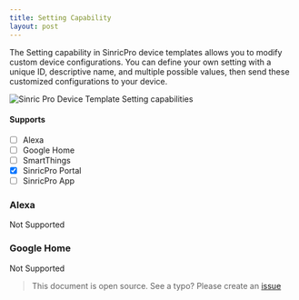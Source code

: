 ```yaml
---
title: Setting Capability
layout: post
---
```


The Setting capability in SinricPro device templates allows you to modify custom device configurations. You can define your own setting with a unique ID, descriptive name, and multiple possible values, then send these customized configurations to your device.

![Sinric Pro Device Template Setting capabilities](https://help.sinric.pro/public/img/device-templates-settings.png)

#### Supports
- [ ] Alexa
- [ ] Google Home
- [ ] SmartThings
- [x] SinricPro Portal
- [ ] SinricPro App

### Alexa
Not Supported
 
### Google Home
Not Supported

> This document is open source. See a typo? Please create an [issue](https://github.com/sinricpro/help-docs)
